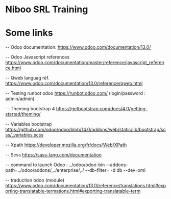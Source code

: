# Niboo SRL Training

# Some links

-- Odoo documentation:
https://www.odoo.com/documentation/13.0/

-- Odoo Javascript references
https://www.odoo.com/documentation/master/reference/javascript_reference.html

-- Qweb languag réf.
https://www.odoo.com/documentation/13.0/reference/qweb.html

-- Testing runbot odoo
https://runbot.odoo.com/ (login/password : admin/admin)

-- Theming bootstrap 4
https://getbootstrap.com/docs/4.0/getting-started/theming/

-- Variables bootstrap
https://github.com/odoo/odoo/blob/14.0/addons/web/static/lib/bootstrap/scss/_variables.scss

-- Xpath
https://developer.mozilla.org/fr/docs/Web/XPath

-- Scss
https://sass-lang.com/documentation


-- command to launch Odoo :
../odoo/odoo-bin  --addons-path=../odoo/addons/,../enterprise/,./ --db-filter=<name db> -d db<name db> --dev=xml

-- traduction odoo (module)
https://www.odoo.com/documentation/13.0/reference/translations.html#exporting-translatable-termations.html#exporting-translatable-term
